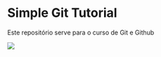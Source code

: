 # Simple Git Tutorial

Este repositório serve para o curso de Git e Github

![](/home/italo/SimpleGitTutorial/cook.png)

